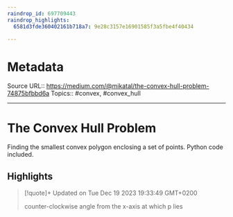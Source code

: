 ```yaml
---
raindrop_id: 697709443
raindrop_highlights:
  6581d3fde360402161b718a7: 9e28c3157e16901585f3a5fbe4f40434

---
```


# Metadata
Source URL:: https://medium.com/@mikatal/the-convex-hull-problem-74875bfbbd6a
Topics:: #convex, #convex_hull

---
# The Convex Hull Problem

Finding the smallest convex polygon enclosing a set of points. Python code included.

## Highlights

> [!quote]+ Updated on Tue Dec 19 2023 19:33:49 GMT+0200
>
> counter-clockwise angle from the x-axis at which p lies
